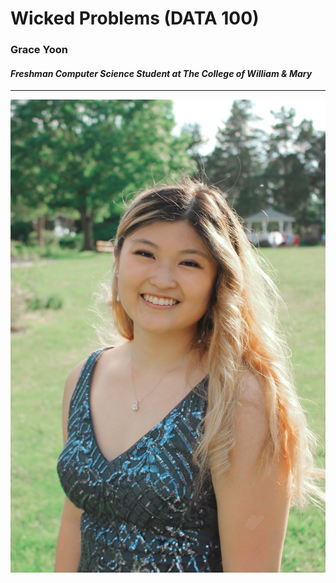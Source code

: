 # Wicked Problems (DATA 100)

### **Grace Yoon**
#### *Freshman Computer Science Student at The College of William & Mary*
---
![](GraceYoon.jpg)
